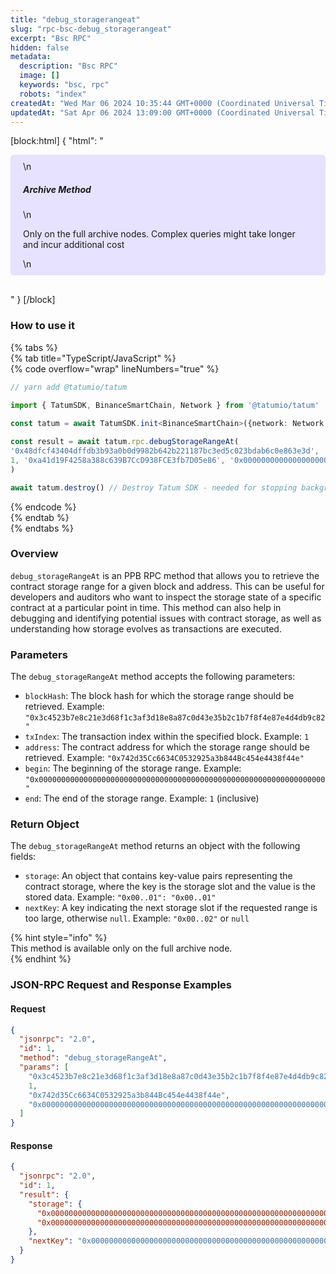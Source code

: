 ```yaml
---
title: "debug_storagerangeat"
slug: "rpc-bsc-debug_storagerangeat"
excerpt: "Bsc RPC"
hidden: false
metadata: 
  description: "Bsc RPC"
  image: []
  keywords: "bsc, rpc"
  robots: "index"
createdAt: "Wed Mar 06 2024 10:35:44 GMT+0000 (Coordinated Universal Time)"
updatedAt: "Sat Apr 06 2024 13:09:00 GMT+0000 (Coordinated Universal Time)"
---
```

[block:html]
{
  "html": "<div style="padding: 10px 20px; border-radius: 5px; background-color: #e6e2ff; margin: 0 0 30px 0;">\n  <h5>Archive Method</h5>\n  <p>Only on the full archive nodes. Complex queries might take longer and incur additional cost</p>\n</div>"
}
[/block]


### How to use it

{% tabs %}  
{% tab title="TypeScript/JavaScript" %}  
{% code overflow="wrap" lineNumbers="true" %}

```typescript
// yarn add @tatumio/tatum

import { TatumSDK, BinanceSmartChain, Network } from '@tatumio/tatum'
  
const tatum = await TatumSDK.init<BinanceSmartChain>({network: Network.BINANCE_SMART_CHAIN})

const result = await tatum.rpc.debugStorageRangeAt(
'0x48dfcf43404dffdb3b93a0b0d9982b642b221187bc3ed5c023bdab6c0e863e3d',
1, '0xa41d19F4258a388c639B7CcD938FCE3fb7D05e86', '0x0000000000000000000000000000000000000000000000000000000000000000', 1
)

await tatum.destroy() // Destroy Tatum SDK - needed for stopping background jobs
```

{% endcode %}  
{% endtab %}  
{% endtabs %}

### Overview

`debug_storageRangeAt` is an PPB RPC method that allows you to retrieve the contract storage range for a given block and address. This can be useful for developers and auditors who want to inspect the storage state of a specific contract at a particular point in time. This method can also help in debugging and identifying potential issues with contract storage, as well as understanding how storage evolves as transactions are executed.

### Parameters

The `debug_storageRangeAt` method accepts the following parameters:

- `blockHash`: The block hash for which the storage range should be retrieved. Example: `"0x3c4523b7e8c21e3d68f1c3af3d18e8a87c0d43e35b2c1b7f8f4e87e4d4db9c82"`
- `txIndex`: The transaction index within the specified block. Example: `1`
- `address`: The contract address for which the storage range should be retrieved. Example: `"0x742d35Cc6634C0532925a3b844Bc454e4438f44e"`
- `begin`: The beginning of the storage range. Example: `"0x0000000000000000000000000000000000000000000000000000000000000000"`
- `end`: The end of the storage range. Example: `1` (inclusive)

### Return Object

The `debug_storageRangeAt` method returns an object with the following fields:

- `storage`: An object that contains key-value pairs representing the contract storage, where the key is the storage slot and the value is the stored data. Example: `"0x00..01": "0x00..01"`
- `nextKey`: A key indicating the next storage slot if the requested range is too large, otherwise `null`. Example: `"0x00..02"` or `null`

{% hint style="info" %}  
This method is available only on the full archive node.  
{% endhint %}

### JSON-RPC Request and Response Examples

#### Request

```json
{
  "jsonrpc": "2.0",
  "id": 1,
  "method": "debug_storageRangeAt",
  "params": [
    "0x3c4523b7e8c21e3d68f1c3af3d18e8a87c0d43e35b2c1b7f8f4e87e4d4db9c82",
    1,
    "0x742d35Cc6634C0532925a3b844Bc454e4438f44e",
    "0x0000000000000000000000000000000000000000000000000000000000000000", 1
  ]
}
```

#### Response

```json
{
  "jsonrpc": "2.0",
  "id": 1,
  "result": {
    "storage": {
      "0x0000000000000000000000000000000000000000000000000000000000000001": "0x0000000000000000000000000000000000000000000000000000000000000001",
      "0x0000000000000000000000000000000000000000000000000000000000000002": "0x0000000000000000000000000000000000000000000000000000000000000002"
    },
    "nextKey": "0x0000000000000000000000000000000000000000000000000000000000000065"
  }
}
```
